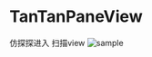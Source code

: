 # TanTanPaneView
仿探探进入 扫描view 
![sample](https://github.com/hewking/TanTanPaneView/blob/master/art/device-2018-12-27-013751.png)

